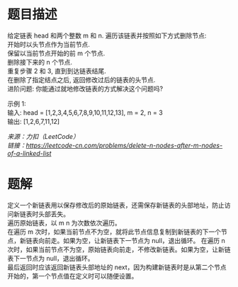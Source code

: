 # 题目描述
给定链表 head 和两个整数 m 和 n. 遍历该链表并按照如下方式删除节点:  
开始时以头节点作为当前节点.  
保留以当前节点开始的前 m 个节点.  
删除接下来的 n 个节点.  
重复步骤 2 和 3, 直到到达链表结尾.  
在删除了指定结点之后, 返回修改过后的链表的头节点.  
进阶问题: 你能通过就地修改链表的方式解决这个问题吗?  

示例 1:  
输入: head = [1,2,3,4,5,6,7,8,9,10,11,12,13], m = 2, n = 3  
输出: [1,2,6,7,11,12]   

*来源：力扣（LeetCode）*  
*链接：https://leetcode-cn.com/problems/delete-n-nodes-after-m-nodes-of-a-linked-list*  

# 题解
定义一个新链表用以保存修改后的原始链表，还需保存新链表的头部地址，防止访问新链表时头部丢失。  
遍历原始链表，以 m n 为次数依次遍历。  
在遍历 m 次时，如果当前节点不为空，就将此节点信息复制到新链表的下一个节点，新链表向前走。如果为空，让新链表下一节点为 null，退出循环。
在遍历 n 次时，如果当前节点不为空，原始链表向前走，不修改新链表。如果为空，让新链表下一节点为 null，退出循环。  
最后返回时应该返回新链表头部地址的 next，因为构建新链表时是从第二个节点开始的，第一个节点值在定义时可以随便设置。  
